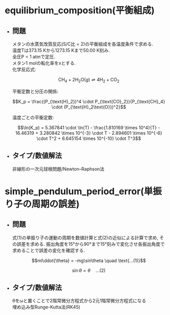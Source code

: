 # equilibrium_composition(平衡組成)

- ## 問題
    メタンの水蒸気改質反応(S/C比 = 2)の平衡組成を各温度条件で求める.  
    温度Tは373.15 Kから1273.15 Kまで50.00 K刻み.  
    全圧P = 1 atmで定圧.  
    メタン1 molの転化率をxとする.  
    化学反応式:
    ```math
    \text{CH}_4 + 2\text{H}_2\text{O}(g) \rightleftharpoons 4\text{H}_2 + \text{CO}_2
    ```
    平衡定数と分圧の関係:
    ```math
    K_p = \frac{(P_{\text{H}_2})^4 \cdot P_{\text{CO}_2}}{P_{\text{CH}_4} \cdot (P_{\text{H}_2\text{O}})^2}
    ```
    温度ごとの平衡定数:
    ```math
    \ln(K_p) = 5.367841 \cdot \ln(T) - \frac{1.810169 \times 10^4}{T} - 16.46319 + 3.280842 \times 10^{-3} \cdot T - 2.894601 \times 10^{-6} \cdot T^2 + 6.645154 \times 10^{-10} \cdot T^3
    ```

- ## タイプ/数値解法
    非線形の一次元球根問題/Newton–Raphson法  

# simple_pendulum_period_error(単振り子の周期の誤差)

- ## 問題
    式(1)の単振り子の運動の周期を数値計算と式(2)の近似による計算で求め, その誤差を求める. 振出角度を15°から90°まで15°刻みで変化させ各振出角度で求めることで誤差の変化を確認する.
    ```math
    ml\ddot{\theta} = -mg\sin\theta \quad \text{...(1)}
    ```
    ```math
    \sin\theta = \theta \quad \text{...(2)}
    ```

- ## タイプ/数値解法
    θをωと置くことで2階常微分方程式から2元1階常微分方程式になる  
    埋め込み型Runge-Kutta法(RK45)  
